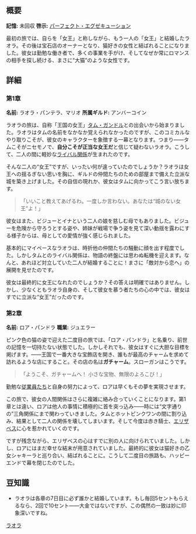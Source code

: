 <!-- title: ラオラ・パンテラ -->
<!-- quote: 「彼女はニセモノよ！ニセモノよ！」 -->
<!-- chapters: -1 -->
<!-- images: (ラオラ 第1章プロフィール), (ジャスティスHQにいるラオラ), (ラオラ 第2章プロフィール), (第2章エンディングのラオラ) -->
<!-- model: false -->

## 概要

**記憶:** 未回収
**啓示:** [パーフェクト・エグゼキューション](#entry:purrfect-execution-entry)

最初の旅では、自らを「女王」と称しながら、もう一人の「女王」と結婚したラオラ。その後は宝石店のオーナーとなり、猫好きの女性と結ばれることになりました。彼女は勤勉な働き者で、多くの事業を手がけ、そしてなぜか常にロマンスの相手を探し続ける、まさに“大猫”のような女性です。

## 詳細

### 第1章

**名前:** ラオラ・パンテラ、マリオ
**所属ギルド:** アンバーコイン

ラオラの旅は、自称「王国の女王」[タム・ガンドル](#entry:kronii-entry)との出会いから始まりました。ラオラはタムの名前をなかなか覚えられなかったのですが、このコミカルなやり取りこそが、彼女のキャラクターを象徴する一幕となります。つまり――タムこそがニセモノで、**自分こそが正当な女王だ**と信じて疑わないラオラ。こうして、二人の間に軽妙な[ライバル関係](https://www.youtube.com/live/8ybUOw6NhMc?feature=shared&t=13146)が生まれたのです。

そんな二人の“女王”ですが、いったい何が違っていたのでしょうか？ラオラは女王への揺るぎない思いを胸に、ギルドの仲間たちのための部屋まで備えた立派な城を築き上げました。その自信の現れか、彼女はタムに向かってこう言い放ちます。

> 「いいこと教えてあげるわ。一度しか言わない。あなたは“城のない女王”よ！」

彼女はまた、ビジューとイナという二人の娘を慈しむ母でもありました。ビジューを危険から守ろうとする姿や、姉妹が戦場で争う姿を見て深い動揺を露わにする様子からは、母としての愛情が強く感じられました。

基本的にマイペースなラオラは、時折他の仲間たちの騒動に顔を出す程度でした。しかしタムとのライバル関係は、物語の終盤には思わぬ転機を迎えます。なんと、あれほど対立していた二人が結婚することに！まさに「敵対から恋へ」の展開を見せたのです。

彼女は最終的に女王になれたのでしょうか？その答えは明確ではありません。しかし、少なくともラオラ自身の、そして彼女を慕う者たちの心の中では、彼女はすでに立派な“女王”だったのです。

### 第2章

**名前:** ロア・パンドラ
**職業:** ジュエラー

ピンク色の猫の姿で迎えた二度目の旅では、「ロア・パンドラ」と名乗り、前世の記憶を一切持たない状態でした。しかしそれでも、彼女はすぐに大胆な目標を掲げます。――王国で一番大きな宝飾店を開き、誰もが最高のチャームを求めて訪れるような店にすること。その店の名は**ガチャーム**。スローガンはこうです。

> 「ようこそ、ガチャームへ！
> 小さな宝物、無限のよろこび！」

勤勉な[従業員たち](https://www.youtube.com/live/i54lsw-XjDA?t=692)と自身の努力によって、ロアは早くもその夢を実現させます。

この旅で、彼女の人間関係はさらに複雑に絡み合っていくことになります。第1章とは違い、ロアは他人の事情に積極的に首を突っ込み――時には“文字通りの”三角関係にまで関わっていきました。タムとホットピンクワンの間に割り込み、結果として二人の関係を壊してしまいます。そして今度は赤き騎士、[エリザベス](https://www.youtube.com/live/m2OG5auudrQ?si=8Q0YfMOR-vAQL_qj&t=11014)に心を惹かれていくのです。

ですが残念ながら、エリザベスの心はすでに別の人に向けられていました。しかし、ロアにはまだ幸せな結末が用意されていました。最終的に彼女は猫好きの乙女シャキーラと巡り合い、結ばれることに。こうして二度目の旅路も、ハッピーエンドで幕を閉じたのでした。

## 豆知識

- ラオラは各章の7日目に必ず誰かと結婚しています。もし毎回5セントもらえるなら、2回で10セント――大金ではないですが、この偶然の一致は妙に印象深いですね。

[ラオラ](#easter:easter-raora)
